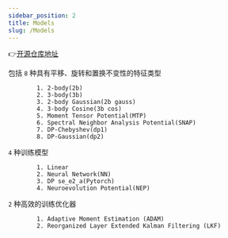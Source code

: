 ```yaml
---
sidebar_position: 2
title: Models
slug: /Models
---
```


👉[开源仓库地址](https://github.com/LonxunQuantum/PWMLFF)

包括 `8` 种具有平移、旋转和置换不变性的特征类型
```
        1. 2-body(2b)
        2. 3-body(3b)
        3. 2-body Gaussian(2b gauss)
        4. 3-body Cosine(3b cos)
        5. Moment Tensor Potential(MTP)
        6. Spectral Neighbor Analysis Potential(SNAP)
        7. DP-Chebyshev(dp1)
        8. DP-Gaussian(dp2)
```

`4` 种训练模型
```
        1. Linear
        2. Neural Network(NN)
        3. DP se_e2_a(Pytorch)
        4. Neuroevolution Potential(NEP)
```
`2` 种高效的训练优化器
```
        1. Adaptive Moment Estimation (ADAM)
        2. Reorganized Layer Extended Kalman Filtering (LKF)
```
<!-- 
:::tip

Linear model 中需指定 feature type 生成 descriptor，针对实际训练选择需要在 optimizer 中写不同训练组分的 weight；

NN model 与 linear model 相似，需要指定 feature type 生成 descriptor，区别在于增加了 fitting net 与具体的 optimizer(如 Adam, LKF)；

DP model 的 fitting net, optimizer 与 NN model 一致，区别在于 descriptor 通过 embedding net 处理，不需要指定 feature type。

**除此之外，dp model 产生目前有两种力场导出方式，一种是通过`PWMLFF extract_ff`命令导出(程序默认导出, `*.ff`)，另一种是通过`PWMLFF script`命令导出（手动导出，根据使用 gpu/cpu 版本 lammps，`*.pt`）。前者为旧版力场文件，对应需要编译不同的 lammps 版本，该版本与 Linear/NN model 一致。后者为 libtorch 版本，目前仅适用于 DP model。**

::: -->
